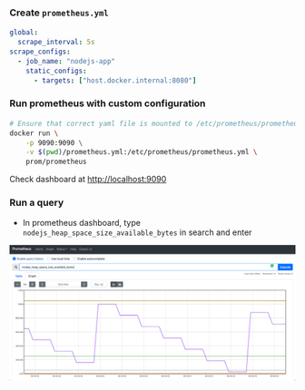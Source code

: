 ### Create `prometheus.yml` 

```yaml
global:
  scrape_interval: 5s
scrape_configs:
  - job_name: "nodejs-app"
    static_configs:
      - targets: ["host.docker.internal:8080"]
```



### Run prometheus with custom configuration

```bash
# Ensure that correct yaml file is mounted to /etc/prometheus/prometheus.yml
docker run \
    -p 9090:9090 \
    -v $(pwd)/prometheus.yml:/etc/prometheus/prometheus.yml \
    prom/prometheus
```

Check dashboard at [http://localhost:9090](http://localhost:9090)



### Run a query 

- In prometheus dashboard, type `nodejs_heap_space_size_available_bytes` in search and enter

![image-20210124150956066](docs/images/image-20210124150956066.png)